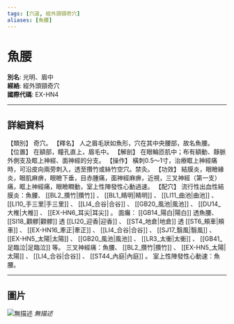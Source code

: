 ```yaml
---
tags: [穴道, 經外頭頸奇穴]
aliases: [魚腰]
---
```


# 魚腰

**別名**: 光明、眉中  
**經絡**: 經外頭頸奇穴  
**國際代碼**: EX-HN4  

---

## 詳細資料
【類別】
奇穴。
【釋名】
人之眉毛狀如魚形，穴在其中央腰部，故名魚腰。
【位置】
在額部，瞳孔直上，眉毛中。
【解剖】
在眼輪匝肌中；布有額動、靜脈外側支及眶上神經、面神經的分支。
【操作】
橫刺0.5～1寸，治療眶上神經痛時，可沿皮向兩旁刺入，透至攢竹或絲竹空穴。禁灸。
【功效】
結膜炎，眼瞼緣炎，眼肌麻痹，眼瞼下垂，目赤腫痛，面神經麻痹，近視，三叉神經（第一支）痛，眶上神經痛，眼瞼瞤動，室上性陣發性心動過速。
【配穴】
流行性出血性結膜炎：魚腰、 [[BL2_攢竹|攢竹]] 、 [[BL1_睛明|睛明]] 、 [[LI11_曲池|曲池]] 、 [[LI10_手三里|手三里]] 、 [[LI4_合谷|合谷]] 、 [[GB20_風池|風池]] 、 [[DU14_大椎|大椎]] 、 [[EX-HN6_耳尖|耳尖]] 。
面癱： [[GB14_陽白|陽白]] 透魚腰、 [[SI18_顴髎|顴髎]] 透 [[LI20_迎香|迎香]] 、 [[ST4_地倉|地倉]] 透 [[ST6_頰車|頰車]] 、 [[EX-HN16_牽正|牽正]] 、 [[LI4_合谷|合谷]] 、 [[SJ17_翳風|翳風]] 、 [[EX-HN5_太陽|太陽]] 、 [[GB20_風池|風池]] 、 [[LR3_太衝|太衝]] 、 [[GB41_足臨泣|足臨泣]] 等。
三叉神經痛：魚腰、 [[BL2_攢竹|攢竹]] 、 [[EX-HN5_太陽|太陽]] 、 [[LI4_合谷|合谷]] 、 [[ST44_內庭|內庭]] 。
室上性陣發性心動速：魚腰。

---

## 圖片
![無描述](https://yibian.hopto.org/pic/shu16/421.gif)
_無描述_

